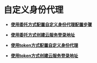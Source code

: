 # 自定义身份代理<a name="iam_1001"></a>

-   **[使用委托方式配置自定义身份代理配置步骤](使用委托方式配置自定义身份代理配置步骤.md)**  

-   **[使用委托方式创建云服务登录地址](使用委托方式创建云服务登录地址.md)**  

-   **[使用token方式配置自定义身份代理](使用token方式配置自定义身份代理.md)**  

-   **[使用token方式创建云服务登录地址](使用token方式创建云服务登录地址.md)**  


